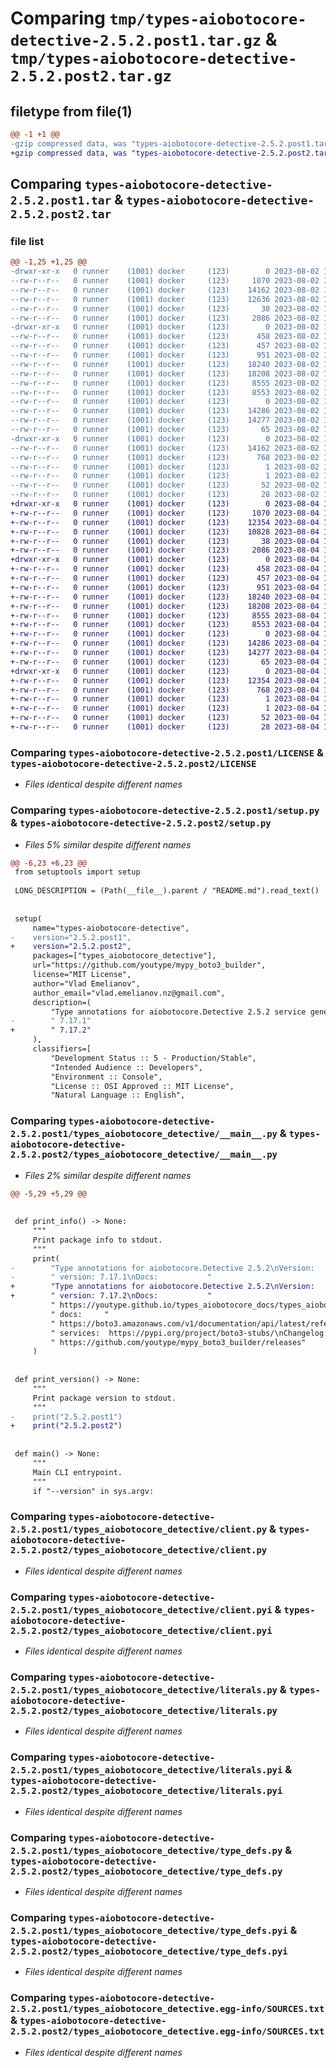# Comparing `tmp/types-aiobotocore-detective-2.5.2.post1.tar.gz` & `tmp/types-aiobotocore-detective-2.5.2.post2.tar.gz`

## filetype from file(1)

```diff
@@ -1 +1 @@
-gzip compressed data, was "types-aiobotocore-detective-2.5.2.post1.tar", last modified: Wed Aug  2 14:52:09 2023, max compression
+gzip compressed data, was "types-aiobotocore-detective-2.5.2.post2.tar", last modified: Fri Aug  4 12:00:44 2023, max compression
```

## Comparing `types-aiobotocore-detective-2.5.2.post1.tar` & `types-aiobotocore-detective-2.5.2.post2.tar`

### file list

```diff
@@ -1,25 +1,25 @@
-drwxr-xr-x   0 runner    (1001) docker     (123)        0 2023-08-02 14:52:09.681607 types-aiobotocore-detective-2.5.2.post1/
--rw-r--r--   0 runner    (1001) docker     (123)     1070 2023-08-02 14:36:13.000000 types-aiobotocore-detective-2.5.2.post1/LICENSE
--rw-r--r--   0 runner    (1001) docker     (123)    14162 2023-08-02 14:52:09.681607 types-aiobotocore-detective-2.5.2.post1/PKG-INFO
--rw-r--r--   0 runner    (1001) docker     (123)    12636 2023-08-02 14:36:13.000000 types-aiobotocore-detective-2.5.2.post1/README.md
--rw-r--r--   0 runner    (1001) docker     (123)       38 2023-08-02 14:52:09.681607 types-aiobotocore-detective-2.5.2.post1/setup.cfg
--rw-r--r--   0 runner    (1001) docker     (123)     2086 2023-08-02 14:36:13.000000 types-aiobotocore-detective-2.5.2.post1/setup.py
-drwxr-xr-x   0 runner    (1001) docker     (123)        0 2023-08-02 14:52:09.677607 types-aiobotocore-detective-2.5.2.post1/types_aiobotocore_detective/
--rw-r--r--   0 runner    (1001) docker     (123)      458 2023-08-02 14:36:13.000000 types-aiobotocore-detective-2.5.2.post1/types_aiobotocore_detective/__init__.py
--rw-r--r--   0 runner    (1001) docker     (123)      457 2023-08-02 14:36:13.000000 types-aiobotocore-detective-2.5.2.post1/types_aiobotocore_detective/__init__.pyi
--rw-r--r--   0 runner    (1001) docker     (123)      951 2023-08-02 14:36:13.000000 types-aiobotocore-detective-2.5.2.post1/types_aiobotocore_detective/__main__.py
--rw-r--r--   0 runner    (1001) docker     (123)    18240 2023-08-02 14:36:14.000000 types-aiobotocore-detective-2.5.2.post1/types_aiobotocore_detective/client.py
--rw-r--r--   0 runner    (1001) docker     (123)    18208 2023-08-02 14:36:13.000000 types-aiobotocore-detective-2.5.2.post1/types_aiobotocore_detective/client.pyi
--rw-r--r--   0 runner    (1001) docker     (123)     8555 2023-08-02 14:36:15.000000 types-aiobotocore-detective-2.5.2.post1/types_aiobotocore_detective/literals.py
--rw-r--r--   0 runner    (1001) docker     (123)     8553 2023-08-02 14:36:14.000000 types-aiobotocore-detective-2.5.2.post1/types_aiobotocore_detective/literals.pyi
--rw-r--r--   0 runner    (1001) docker     (123)        0 2023-08-02 14:36:13.000000 types-aiobotocore-detective-2.5.2.post1/types_aiobotocore_detective/py.typed
--rw-r--r--   0 runner    (1001) docker     (123)    14286 2023-08-02 14:36:15.000000 types-aiobotocore-detective-2.5.2.post1/types_aiobotocore_detective/type_defs.py
--rw-r--r--   0 runner    (1001) docker     (123)    14277 2023-08-02 14:36:15.000000 types-aiobotocore-detective-2.5.2.post1/types_aiobotocore_detective/type_defs.pyi
--rw-r--r--   0 runner    (1001) docker     (123)       65 2023-08-02 14:36:13.000000 types-aiobotocore-detective-2.5.2.post1/types_aiobotocore_detective/version.py
-drwxr-xr-x   0 runner    (1001) docker     (123)        0 2023-08-02 14:52:09.681607 types-aiobotocore-detective-2.5.2.post1/types_aiobotocore_detective.egg-info/
--rw-r--r--   0 runner    (1001) docker     (123)    14162 2023-08-02 14:52:09.000000 types-aiobotocore-detective-2.5.2.post1/types_aiobotocore_detective.egg-info/PKG-INFO
--rw-r--r--   0 runner    (1001) docker     (123)      768 2023-08-02 14:52:09.000000 types-aiobotocore-detective-2.5.2.post1/types_aiobotocore_detective.egg-info/SOURCES.txt
--rw-r--r--   0 runner    (1001) docker     (123)        1 2023-08-02 14:52:09.000000 types-aiobotocore-detective-2.5.2.post1/types_aiobotocore_detective.egg-info/dependency_links.txt
--rw-r--r--   0 runner    (1001) docker     (123)        1 2023-08-02 14:52:09.000000 types-aiobotocore-detective-2.5.2.post1/types_aiobotocore_detective.egg-info/not-zip-safe
--rw-r--r--   0 runner    (1001) docker     (123)       52 2023-08-02 14:52:09.000000 types-aiobotocore-detective-2.5.2.post1/types_aiobotocore_detective.egg-info/requires.txt
--rw-r--r--   0 runner    (1001) docker     (123)       28 2023-08-02 14:52:09.000000 types-aiobotocore-detective-2.5.2.post1/types_aiobotocore_detective.egg-info/top_level.txt
+drwxr-xr-x   0 runner    (1001) docker     (123)        0 2023-08-04 12:00:44.655848 types-aiobotocore-detective-2.5.2.post2/
+-rw-r--r--   0 runner    (1001) docker     (123)     1070 2023-08-04 11:43:33.000000 types-aiobotocore-detective-2.5.2.post2/LICENSE
+-rw-r--r--   0 runner    (1001) docker     (123)    12354 2023-08-04 12:00:44.655848 types-aiobotocore-detective-2.5.2.post2/PKG-INFO
+-rw-r--r--   0 runner    (1001) docker     (123)    10828 2023-08-04 11:43:33.000000 types-aiobotocore-detective-2.5.2.post2/README.md
+-rw-r--r--   0 runner    (1001) docker     (123)       38 2023-08-04 12:00:44.655848 types-aiobotocore-detective-2.5.2.post2/setup.cfg
+-rw-r--r--   0 runner    (1001) docker     (123)     2086 2023-08-04 11:43:33.000000 types-aiobotocore-detective-2.5.2.post2/setup.py
+drwxr-xr-x   0 runner    (1001) docker     (123)        0 2023-08-04 12:00:44.655848 types-aiobotocore-detective-2.5.2.post2/types_aiobotocore_detective/
+-rw-r--r--   0 runner    (1001) docker     (123)      458 2023-08-04 11:43:33.000000 types-aiobotocore-detective-2.5.2.post2/types_aiobotocore_detective/__init__.py
+-rw-r--r--   0 runner    (1001) docker     (123)      457 2023-08-04 11:43:33.000000 types-aiobotocore-detective-2.5.2.post2/types_aiobotocore_detective/__init__.pyi
+-rw-r--r--   0 runner    (1001) docker     (123)      951 2023-08-04 11:43:33.000000 types-aiobotocore-detective-2.5.2.post2/types_aiobotocore_detective/__main__.py
+-rw-r--r--   0 runner    (1001) docker     (123)    18240 2023-08-04 11:43:34.000000 types-aiobotocore-detective-2.5.2.post2/types_aiobotocore_detective/client.py
+-rw-r--r--   0 runner    (1001) docker     (123)    18208 2023-08-04 11:43:33.000000 types-aiobotocore-detective-2.5.2.post2/types_aiobotocore_detective/client.pyi
+-rw-r--r--   0 runner    (1001) docker     (123)     8555 2023-08-04 11:43:35.000000 types-aiobotocore-detective-2.5.2.post2/types_aiobotocore_detective/literals.py
+-rw-r--r--   0 runner    (1001) docker     (123)     8553 2023-08-04 11:43:34.000000 types-aiobotocore-detective-2.5.2.post2/types_aiobotocore_detective/literals.pyi
+-rw-r--r--   0 runner    (1001) docker     (123)        0 2023-08-04 11:43:33.000000 types-aiobotocore-detective-2.5.2.post2/types_aiobotocore_detective/py.typed
+-rw-r--r--   0 runner    (1001) docker     (123)    14286 2023-08-04 11:43:35.000000 types-aiobotocore-detective-2.5.2.post2/types_aiobotocore_detective/type_defs.py
+-rw-r--r--   0 runner    (1001) docker     (123)    14277 2023-08-04 11:43:35.000000 types-aiobotocore-detective-2.5.2.post2/types_aiobotocore_detective/type_defs.pyi
+-rw-r--r--   0 runner    (1001) docker     (123)       65 2023-08-04 11:43:33.000000 types-aiobotocore-detective-2.5.2.post2/types_aiobotocore_detective/version.py
+drwxr-xr-x   0 runner    (1001) docker     (123)        0 2023-08-04 12:00:44.655848 types-aiobotocore-detective-2.5.2.post2/types_aiobotocore_detective.egg-info/
+-rw-r--r--   0 runner    (1001) docker     (123)    12354 2023-08-04 12:00:44.000000 types-aiobotocore-detective-2.5.2.post2/types_aiobotocore_detective.egg-info/PKG-INFO
+-rw-r--r--   0 runner    (1001) docker     (123)      768 2023-08-04 12:00:44.000000 types-aiobotocore-detective-2.5.2.post2/types_aiobotocore_detective.egg-info/SOURCES.txt
+-rw-r--r--   0 runner    (1001) docker     (123)        1 2023-08-04 12:00:44.000000 types-aiobotocore-detective-2.5.2.post2/types_aiobotocore_detective.egg-info/dependency_links.txt
+-rw-r--r--   0 runner    (1001) docker     (123)        1 2023-08-04 12:00:44.000000 types-aiobotocore-detective-2.5.2.post2/types_aiobotocore_detective.egg-info/not-zip-safe
+-rw-r--r--   0 runner    (1001) docker     (123)       52 2023-08-04 12:00:44.000000 types-aiobotocore-detective-2.5.2.post2/types_aiobotocore_detective.egg-info/requires.txt
+-rw-r--r--   0 runner    (1001) docker     (123)       28 2023-08-04 12:00:44.000000 types-aiobotocore-detective-2.5.2.post2/types_aiobotocore_detective.egg-info/top_level.txt
```

### Comparing `types-aiobotocore-detective-2.5.2.post1/LICENSE` & `types-aiobotocore-detective-2.5.2.post2/LICENSE`

 * *Files identical despite different names*

### Comparing `types-aiobotocore-detective-2.5.2.post1/setup.py` & `types-aiobotocore-detective-2.5.2.post2/setup.py`

 * *Files 5% similar despite different names*

```diff
@@ -6,23 +6,23 @@
 from setuptools import setup
 
 LONG_DESCRIPTION = (Path(__file__).parent / "README.md").read_text()
 
 
 setup(
     name="types-aiobotocore-detective",
-    version="2.5.2.post1",
+    version="2.5.2.post2",
     packages=["types_aiobotocore_detective"],
     url="https://github.com/youtype/mypy_boto3_builder",
     license="MIT License",
     author="Vlad Emelianov",
     author_email="vlad.emelianov.nz@gmail.com",
     description=(
         "Type annotations for aiobotocore.Detective 2.5.2 service generated with mypy-boto3-builder"
-        " 7.17.1"
+        " 7.17.2"
     ),
     classifiers=[
         "Development Status :: 5 - Production/Stable",
         "Intended Audience :: Developers",
         "Environment :: Console",
         "License :: OSI Approved :: MIT License",
         "Natural Language :: English",
```

### Comparing `types-aiobotocore-detective-2.5.2.post1/types_aiobotocore_detective/__main__.py` & `types-aiobotocore-detective-2.5.2.post2/types_aiobotocore_detective/__main__.py`

 * *Files 2% similar despite different names*

```diff
@@ -5,29 +5,29 @@
 
 
 def print_info() -> None:
     """
     Print package info to stdout.
     """
     print(
-        "Type annotations for aiobotocore.Detective 2.5.2\nVersion:         2.5.2.post1\nBuilder"
-        " version: 7.17.1\nDocs:           "
+        "Type annotations for aiobotocore.Detective 2.5.2\nVersion:         2.5.2.post2\nBuilder"
+        " version: 7.17.2\nDocs:           "
         " https://youtype.github.io/types_aiobotocore_docs/types_aiobotocore_detective//\nBoto3"
         " docs:     "
         " https://boto3.amazonaws.com/v1/documentation/api/latest/reference/services/detective.html#Detective\nOther"
         " services:  https://pypi.org/project/boto3-stubs/\nChangelog:      "
         " https://github.com/youtype/mypy_boto3_builder/releases"
     )
 
 
 def print_version() -> None:
     """
     Print package version to stdout.
     """
-    print("2.5.2.post1")
+    print("2.5.2.post2")
 
 
 def main() -> None:
     """
     Main CLI entrypoint.
     """
     if "--version" in sys.argv:
```

### Comparing `types-aiobotocore-detective-2.5.2.post1/types_aiobotocore_detective/client.py` & `types-aiobotocore-detective-2.5.2.post2/types_aiobotocore_detective/client.py`

 * *Files identical despite different names*

### Comparing `types-aiobotocore-detective-2.5.2.post1/types_aiobotocore_detective/client.pyi` & `types-aiobotocore-detective-2.5.2.post2/types_aiobotocore_detective/client.pyi`

 * *Files identical despite different names*

### Comparing `types-aiobotocore-detective-2.5.2.post1/types_aiobotocore_detective/literals.py` & `types-aiobotocore-detective-2.5.2.post2/types_aiobotocore_detective/literals.py`

 * *Files identical despite different names*

### Comparing `types-aiobotocore-detective-2.5.2.post1/types_aiobotocore_detective/literals.pyi` & `types-aiobotocore-detective-2.5.2.post2/types_aiobotocore_detective/literals.pyi`

 * *Files identical despite different names*

### Comparing `types-aiobotocore-detective-2.5.2.post1/types_aiobotocore_detective/type_defs.py` & `types-aiobotocore-detective-2.5.2.post2/types_aiobotocore_detective/type_defs.py`

 * *Files identical despite different names*

### Comparing `types-aiobotocore-detective-2.5.2.post1/types_aiobotocore_detective/type_defs.pyi` & `types-aiobotocore-detective-2.5.2.post2/types_aiobotocore_detective/type_defs.pyi`

 * *Files identical despite different names*

### Comparing `types-aiobotocore-detective-2.5.2.post1/types_aiobotocore_detective.egg-info/SOURCES.txt` & `types-aiobotocore-detective-2.5.2.post2/types_aiobotocore_detective.egg-info/SOURCES.txt`

 * *Files identical despite different names*

